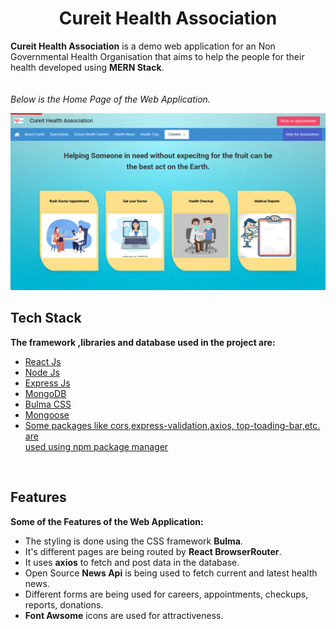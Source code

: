 <h1 align="center" >Cureit Health Association</h1>
<!-- <div align="center">
    <img src="./readmeAssets/mern.png" height="450px">
</div> -->
<p align="left">
<b>Cureit Health Association</b> is a demo web application for an Non Governmental Health Organisation that aims to help the people for their health developed using <b>MERN Stack</b>.<br/><br/><br/><em>Below is the Home Page of the Web Application.</em>
</p>
<img src='./readmeAssets/Screenshot%202023-04-26%2012.48.44%20PM.png' >
<br/>
<h2>Tech Stack </h2>
<b>The framework ,libraries and database used in the project are: </b>
<ul> 
    <li><a href="react.dev" target="_blank">React Js</a></li>
    <li><a href="https://nodejs.org/en" target="_blank">Node Js</a></li>
    <li><a href="https://expressjs.com/" target="_blank">Express Js</a></li>
    <li><a href="https://mongodb.com/" target="_blank">MongoDB</a></li>
    <li><a href="https://bulma.io/" target="_blank">Bulma CSS</a></li>
    <li><a href="https://mongoosejs.com/" target="_blank">Mongoose</a></li>
    <li><a href="https://www.npmjs.com/" target="_blank" width="50%">Some packages like cors,express-validation,axios,  top-toading-bar,etc. are<br/> used using npm package manager</a></li>
</ul>
<br/>
<h2>Features </h2>
<b> Some of the Features of the Web Application:</b>
<ul align="left">
    <li>The styling is done using the CSS framework <b>Bulma</b>.</li>
    <li>It's different pages are being routed by <b>React BrowserRouter</b>.</li>
    <li>It uses <b>axios</b> to fetch and post data in the database.</li>
    <li>Open Source <b>News Api</b> is being used to fetch current and latest health news. </li>
    <li>Different forms are being used for careers, appointments, checkups, reports, donations.</li>
    <li><b>Font Awsome</b> icons are used for attractiveness.</li>
</ul>


